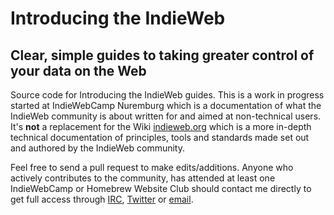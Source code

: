 # Introducing the IndieWeb
## Clear, simple guides to taking greater control of your data on the Web

Source code for Introducing the IndieWeb guides. This is a work in progress started at IndieWebCamp Nuremburg which is a documentation of what the IndieWeb community is about written for and aimed at non-technical users. It's **not** a replacement for the Wiki [indieweb.org](https://indieweb.org/) which is a more in-depth technical documentation of principles, tools and standards made set out and authored by the IndieWeb community.

Feel free to send a pull request to make edits/additions. Anyone who actively contributes to the community, has attended at least one IndieWebCamp or Homebrew Website Club should contact me directly to get full access through [IRC](chat.indieweb.org), [Twitter](https://twitter.com/calum_ryan) or [email](hello@calumryan.com).
